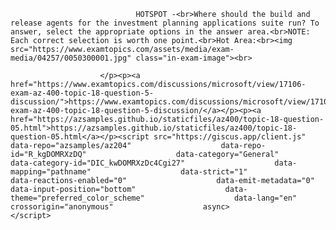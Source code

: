 <p class="card-text">
							
								HOTSPOT -<br>Where should the build and release agents for the investment planning applications suite run? To answer, select the appropriate options in the answer area.<br>NOTE: Each correct selection is worth one point.<br>Hot Area:<br><img src="https://www.examtopics.com/assets/media/exam-media/04257/0050300001.jpg" class="in-exam-image"><br>
							
						</p><p><a href="https://www.examtopics.com/discussions/microsoft/view/17106-exam-az-400-topic-18-question-5-discussion/">https://www.examtopics.com/discussions/microsoft/view/17106-exam-az-400-topic-18-question-5-discussion/</a></p><p><a href="https://azsamples.github.io/staticfiles/az400/topic-18-question-05.html">https://azsamples.github.io/staticfiles/az400/topic-18-question-05.html</a></p><script src="https://giscus.app/client.js"                    data-repo="azsamples/az204"                    data-repo-id="R_kgDOMRXzDQ"                    data-category="General"                    data-category-id="DIC_kwDOMRXzDc4Cgi27"                    data-mapping="pathname"                    data-strict="1"                    data-reactions-enabled="0"                    data-emit-metadata="0"                    data-input-position="bottom"                    data-theme="preferred_color_scheme"                    data-lang="en"                    crossorigin="anonymous"                    async>                    </script>